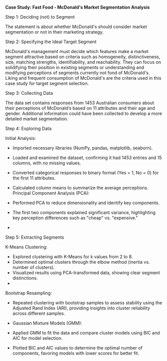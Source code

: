 **Case Study: Fast Food - McDonald's Market Segmentation Analysis**

Step 1: Deciding (not) to Segment

The statement is about whether McDonald's should consider market segmentation or not in their marketing strategy.

Step 2: Specifying the Ideal Target Segment

McDonald's management must decide which features make a market segment attractive based on criteria such as homogeneity, distinctiveness, size, matching strengths, identifiability, and reachability. They can focus on solidifying their position in existing segments or understanding and modifying perceptions of segments currently not fond of McDonald's. Liking and frequent consumption of McDonald's are the criteria used in this case study for target segment selection.

Step 3: Collecting Data

The data set contains responses from 1453 Australian consumers about their perceptions of McDonald’s based on 11 attributes and their age and gender. Additional information could have been collected to develop a more detailed market segmentation.

Step 4: Exploring Data

Initial Analysis:

- Imported necessary libraries (NumPy, pandas, matplotlib, seaborn).
- Loaded and examined the dataset, confirming it had 1453 entries and 15 columns, with no missing values.
- Converted categorical responses to binary format (Yes = 1, No = 0) for the first 11 attributes.
- Calculated column means to summarize the average perceptions.
Principal Component Analysis (PCA):

- Performed PCA to reduce dimensionality and identify key components.
- The first two components explained significant variance, highlighting key perception differences such as "cheap" vs. "expensive."
- 
Step 5: Extracting Segments

K-Means Clustering:

- Explored clustering with K-Means for k values from 2 to 8.
- Determined optimal clusters through the elbow method (inertia vs. number of clusters).
- Visualized results using PCA-transformed data, showing clear segment distinctions.
- 
Bootstrap Resampling:

- Repeated clustering with bootstrap samples to assess stability using the Adjusted Rand Index (ARI), providing insights into cluster reliability across different samples.
- 
  Gaussian Mixture Models (GMM):

- Applied GMM to fit the data and compare cluster models using BIC and AIC for model selection.
- Plotted BIC and AIC values to determine the optimal number of components, favoring models with lower scores for better fit.
